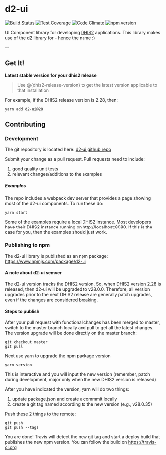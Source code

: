 # d2-ui

[![Build Status](https://travis-ci.org/dhis2/d2-ui.svg)](https://travis-ci.org/dhis2/d2-ui)
[![Test Coverage](https://codeclimate.com/github/dhis2/d2-ui/badges/coverage.svg)](https://codeclimate.com/github/dhis2/d2-ui/coverage)
[![Code Climate](https://codeclimate.com/github/dhis2/d2-ui/badges/gpa.svg)](https://codeclimate.com/github/dhis2/d2-ui)
[![npm version](https://badge.fury.io/js/d2-ui.svg)](https://badge.fury.io/js/d2-ui)

UI Component library for developing [DHIS2](http://www.dhis2.org) applications. This library makes use of the [d2](https://github.com/dhis2/d2) library for - hence the name :)

--

## Get It!

__Latest stable version for your dhis2 release__

> Use @{dhis2-release-version} to get the latest version applicable to that installation

For example, if the DHIS2 release version is 2.28, then:
```
yarn add d2-ui@28
```

## Contributing

### Development

The git repository is located here: [d2-ui github repo](https://github.com/dhis2/d2-ui)

Submit your change as a pull request. Pull requests need to include:
1. good quality unit tests
2. relevant changes/additions to the examples

##### Examples
The repo includes a webpack dev server that provides a page showing most of the d2-ui components. To run these do:
```
yarn start
```

Some of the examples require a local DHIS2 instance. Most developers have their DHIS2 instance running on http://localhost:8080. If this is the case for you, then the examples should just work.


### Publishing to npm

The d2-ui library is published as an npm package: https://www.npmjs.com/package/d2-ui

#### A note about d2-ui semver
The d2-ui version tracks the DHIS2 version. So, when DHIS2 version 2.28 is released, then d2-ui will be upgraded to v28.0.0. Therefore, all version upgrades prior to the next DHIS2 release are generally patch upgrades, even if the changes are considered breaking.

#### Steps to publish

After your pull request with functional changes has been merged to master, switch to the master branch locally and pull to get all the latest changes. The version upgrade will be done directly on the master branch:

```
git checkout master
git pull
```

Next use yarn to upgrade the npm package version
```
yarn version
```
This is interactive and you will input the new version (remember, patch during development, major only when the new DHIS2 version is released)

After you have indicated the version, yarn will do two things:
1. update package.json and create a commmit locally
2. create a git tag named according to the new version (e.g., v28.0.35)

Push these 2 things to the remote:
```
git push
git push --tags
```

You are done! Travis will detect the new git tag and start a deploy build that publishes the new npm version. You can follow the build on https://travis-ci.org






